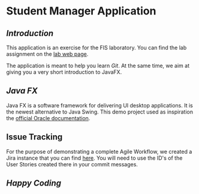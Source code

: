 # **Student Manager Application**

## _Introduction_
This application is an exercise for the FIS laboratory. You can find the lab assignment on the [lab web page](http://labs.cs.upt.ro/~oose/pmwiki.php/FSE/LAB2019).

The application is meant to help you learn _Git_. At the same time, we aim at giving you a very short introduction to JavaFX.

## _Java FX_
Java FX is a software framework for delivering UI desktop applications. It is the newest alternative to Java Swing.
This demo project used as inspiration the [official Oracle documentation](https://docs.oracle.com/javafx/2/get_started/form.htm).

## Issue Tracking
For the purpose of demonstrating a complete Agile Workflow, we created a Jira instance that you can find [here](https://loose.atlassian.net/projects/SM/issues). You will need to use the ID's of the User Stories created there in your commit messages.

## _Happy Coding_
